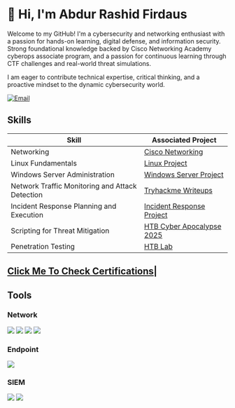 # 👋 Hi, I'm Abdur Rashid Firdaus

Welcome to my GitHub! I'm a cybersecurity and networking enthusiast with a passion for hands-on learning, digital defense, and information security. Strong foundational knowledge backed by Cisco Networking Academy cyberops associate program, and a passion for continuous learning through CTF challenges and real-world threat simulations. 

I am eager to contribute technical expertise, critical thinking, and a proactive mindset to the dynamic cybersecurity world.

[![Email](https://img.shields.io/badge/email-rashid%40firdaus077@gmail.com-blue?style=flat&logo=gmail)](mailto:rashidfirdaus077@gmail.com)


## Skills

| Skill                                         | Associated Project        |
|-----------------------------------------------|----------------------------|
| Networking                                    | <a href="https://github.com/Rashedeen/CIsco_Networking_Project">Cisco Networking</a>|
| Linux Fundamentals                            | <a href="https://github.com/Rashedeen/Linux-Server-Project">Linux Project</a>|
| Windows Server Administration                 | <a href="https://github.com/Rashedeen/Windows-server-project">Windows Server Project</a>|
| Network Traffic Monitoring and Attack Detection | <a href="https://github.com/Rashedeen/Tryhackme_Hackfinity_2025">Tryhackme Writeups</a>|
| Incident Response Planning and Execution      |  <a href="https://github.com/Rashedeen/Remcos-RAT-Incident-Response">Incident Response Project</a>|
| Scripting for Threat Mitigation | <a href="https://github.com/Rashedeen/HackTheBox/blob/main/HTB/HTB_Apocalypse_2025_Thorins_Amulet.md">HTB Cyber Apocalypse 2025</a>|
| Penetration Testing | <a href="https://github.com/Rashedeen/HackTheBox/blob/main/HTB/Cap.md">HTB Lab</a>|

## <a href="https://github.com/Rashedeen/CERTIFICATIONS">Click Me To Check Certifications</a>|

## Tools

### Network
<div>
    <img src="https://img.shields.io/badge/-Wireshark-1679A7?&style=for-the-badge&logo=Wireshark&logoColor=white" />
    <img src="https://img.shields.io/badge/-Suricata-EF3B2D?&style=for-the-badge&logo=Suricata&logoColor=white" />
    <img src="https://img.shields.io/badge/-Zeek-777BB4?&style=for-the-badge&logo=Zeek&logoColor=white" /> 
    <img src="https://img.shields.io/badge/-Nmap-004170?&style=for-the-badge&logo=gnometerminal&logoColor=white" />
</div>

### Endpoint
<div>
    <img src="https://img.shields.io/badge/-Microsoft_Defender_for_Endpoint-00A4EF?&style=for-the-badge&logo=Microsoft&logoColor=white" />

### SIEM
<div>
    <img src="https://img.shields.io/badge/-Splunk-000000?&style=for-the-badge&logo=Splunk&logoColor=white" />
    <img src="https://img.shields.io/badge/-Security%20Onion-5A6378?&style=for-the-badge&logo=raspberrypi&logoColor=white" />
</div>



<!---
Rashedeen/Rashedeen is a ✨ special ✨ repository because its `README.md` (this file) appears on your GitHub profile.
You can click the Preview link to take a look at your changes.
--->
